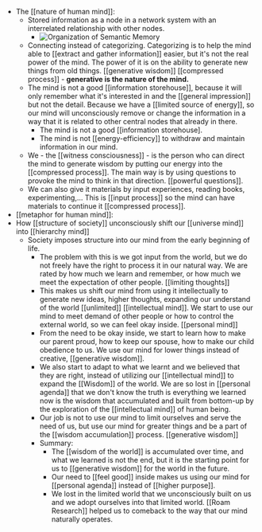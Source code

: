 - The [[nature of human mind]]:
    - Stored information as a node in a network system with an interrelated relationship with other nodes. 
        - ![Organization of Semantic Memory](https://lh3.googleusercontent.com/proxy/hKgc1k8w4-pINpB7cdAqqeVCswBbFnPWhG4ZSGZMyzoAPzj5I3pcHplrU7ufFUsBV9590dYJgrANMKUoiZZBdkDKwEUH09EL21vdOaDiVPy8dgv8JHI)
    - Connecting instead of categorizing. Categorizing is to help the mind able to [[extract and gather information]] easier, but it's not the real power of the mind. The power of it is on the ability to generate new things from old things. [[generative wisdom]] [[compressed process]] - **generative is the nature of the mind.**
    - The mind is not a good [[information storehouse]], because it will only remember what it's interested in and the [[general impression]] but not the detail. Because we have a [[limited source of energy]], so our mind will unconsciously remove or change the information in a way that it is related to other central nodes that already in there. 
        - The mind is not a good [[information storehouse].
        - The mind is not [[energy-efficiency]] to withdraw and maintain information in our mind.
    - We - the [[witness consciousness]] - is the person who can direct the mind to generate wisdom by putting our energy into the [[compressed process]]. The main way is by using questions to provoke the mind to think in that direction. [[powerful questions]].
    - We can also give it materials by input experiences, reading books, experimenting,... This is [[input process]] so the mind can have materials to continue it [[compressed process]].
- [[metaphor for human mind]]:
- How [[structure of society]] unconsciously shift our [[universe mind]] into [[hierarchy mind]]
    - Society imposes structure into our mind from the early beginning of life. 
        - The problem with this is we got input from the world, but we do not freely have the right to process it in our natural way. We are rated by how much we learn and remember, or how much we meet the expectation of other people. [[limiting thoughts]]
        - This makes us shift our mind from using it intellectually to generate new ideas, higher thoughts, expanding our understand of the world [[unlimited]] [[intellectual mind]]. We start to use our mind to meet demand of other people or how to control the external world, so we can feel okay inside. [[personal mind]]
        - From the need to be okay inside, we start to learn how to make our parent proud, how to keep our spouse, how to make our child obedience to us. We use our mind for lower things instead of creative, [[generative wisdom]].
        - We also start to adapt to what we learnt and we believed that they are right, instead of utilizing our [[intellectual mind]] to expand the [[Wisdom]] of the world. We are so lost in [[personal agenda]] that we don't know the truth is everything we learned now is the wisdom that accumulated and built from bottom-up by the exploration of the [[intellectual mind]] of human being.
        - Our job is not to use our mind to limit ourselves and serve the need of us, but use our mind for greater things and be a part of the [[wisdom accumulation]] process. [[generative wisdom]]
        - Summary:
            - The [[wisdom of the world]] is accumulated over time, and what we learned is not the end, but it is the starting point for us to [[generative wisdom]] for the world in the future.
            - Our need to [[feel good]] inside makes us using our mind for [[personal agenda]] instead of [[higher purpose]].
            - We lost in the limited world that we unconsciously built on us and we adopt ourselves into that limited world. [[Roam Research]] helped us to comeback to the way that our mind naturally operates.
